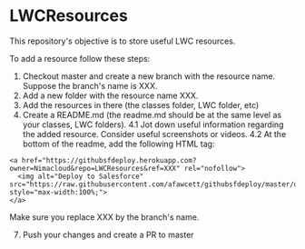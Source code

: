 # LWCResources

This repository's objective is to store useful LWC resources.

To add a resource follow these steps:

1. Checkout master and create a new branch with the resource name. Suppose the branch's name is XXX.
2. Add a new folder with the resource name XXX.
3. Add the resources in there (the classes folder, LWC folder, etc)
4. Create a README.md (the readme.md should be at the same level as your classes, LWC folders).
4.1 Jot down useful information regarding the added resource. Consider useful screenshots or videos.
4.2 At the bottom of the readme, add the following HTML tag:

```
<a href="https://githubsfdeploy.herokuapp.com?owner=Nimacloud&repo=LWCResources&ref=XXX" rel="nofollow">
  <img alt="Deploy to Salesforce" src="https://raw.githubusercontent.com/afawcett/githubsfdeploy/master/deploy.png" style="max-width:100%;">
</a>
```

Make sure you replace XXX by the branch's name.

7. Push your changes and create a PR to master